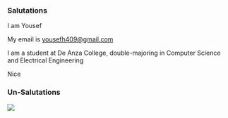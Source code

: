 ### Salutations

I am Yousef

My email is yousefh409@gmail.com

I am a student at De Anza College, double-majoring in Computer Science and Electrical Engineering

Nice

### Un-Salutations

<img align="left" src="https://github-readme-stats.vercel.app/api?username=yousefh409&&layout=compact&count_private=true&show_icons=true&hide_border=false"/>
<!-- <img align="left" src="https://github-readme-stats.vercel.app/api/top-langs/?username=yousefh409&layout=compact&hide_border=true&card_width=250"/> -->

